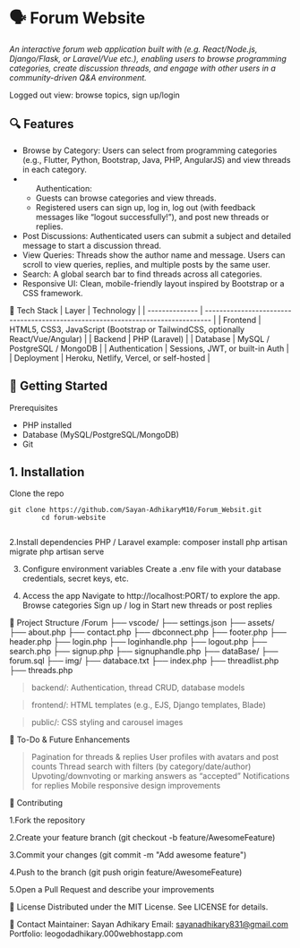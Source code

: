 <h1>🗣️ Forum Website</h1>
<em><p>An interactive forum web application built with (e.g. React/Node.js, Django/Flask, or Laravel/Vue etc.), enabling users to browse programming categories, create discussion threads, and engage with other users in a community-driven Q&A environment.</p></em>


<p>Logged out view: browse topics, sign up/login</p>

<h2>🔍 Features</h2>
<ul>
<li>Browse by Category: Users can select from programming categories (e.g., Flutter, Python, Bootstrap, Java, PHP, AngularJS) and view threads in each category.</li>

<li><ul>Authentication:

<li>Guests can browse categories and view threads.</li>

<li>Registered users can sign up, log in, log out (with feedback messages like “logout successfully!”), and post new threads or replies.</li>
</ul></li>

<li>Post Discussions: Authenticated users can submit a subject and detailed message to start a discussion thread.</li>

<li>View Queries: Threads show the author name and message. Users can scroll to view queries, replies, and multiple posts by the same user.</li>

<li>Search: A global search bar to find threads across all categories.</li>

<li>Responsive UI: Clean, mobile-friendly layout inspired by Bootstrap or a CSS framework.</li>
</ul>

🧩 Tech Stack
| Layer          | Technology                                                                       |
| -------------- | -------------------------------------------------------------------------------- |
| Frontend       | HTML5, CSS3, JavaScript (Bootstrap or TailwindCSS, optionally React/Vue/Angular) |
| Backend        | PHP (Laravel)                                                                    |
| Database       | MySQL / PostgreSQL / MongoDB                                                     |
| Authentication | Sessions, JWT, or built-in Auth                                                  |
| Deployment     | Heroku, Netlify, Vercel, or self-hosted                                          |




<h2>🚀 Getting Started</h2>
Prerequisites
<ul>
<li>PHP installed</li>
<li>Database (MySQL/PostgreSQL/MongoDB)</li>
<li>Git</li>
</ul>

<h2>1. Installation</h2>
  <p>Clone the repo</p>
  <code>git clone https://github.com/Sayan-AdhikaryM10/Forum_Websit.git
        cd forum-website
  </code>

2.Install dependencies
  PHP / Laravel example:
  composer install
  php artisan migrate
  php artisan serve


3. Configure environment variables
   Create a .env file with your database credentials, secret keys, etc.


4. Access the app
    Navigate to http://localhost:PORT/ to explore the app.
    Browse categories
    Sign up / log in
    Start new threads or post replies

📂 Project Structure
/Forum
├── vscode/
      ├── settings.json
├── assets/
      ├── about.php
      ├── contact.php
      ├── dbconnect.php
      ├── footer.php
      ├── header.php
      ├── login.php
      ├── loginhandle.php
      ├── logout.php
      ├── search.php
      ├── signup.php
      ├── signuphandle.php
├── dataBase/ 
      ├── forum.sql
├── img/
├── databace.txt
├── index.php
├── threadlist.php
├── threads.php
    

> backend/: Authentication, thread CRUD, database models

> frontend/: HTML templates (e.g., EJS, Django templates, Blade)

> public/: CSS styling and carousel images


🎯 To-Do & Future Enhancements

> Pagination for threads & replies
> User profiles with avatars and post counts
> Thread search with filters (by category/date/author)
> Upvoting/downvoting or marking answers as “accepted”
> Notifications for replies
> Mobile responsive design improvements

🙌 Contributing

1.Fork the repository

2.Create your feature branch (git checkout -b feature/AwesomeFeature)

3.Commit your changes (git commit -m "Add awesome feature")

4.Push to the branch (git push origin feature/AwesomeFeature)

5.Open a Pull Request and describe your improvements


📝 License
Distributed under the MIT License. See LICENSE for details.


📧 Contact
Maintainer: Sayan Adhikary
Email:  sayanadhikary831@gmail.com
Portfolio: leogodadhikary.000webhostapp.com






   
